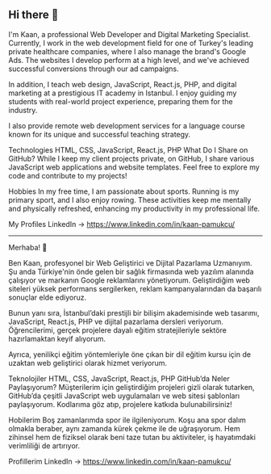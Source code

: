 ## Hi there 👋

I'm Kaan, a professional Web Developer and Digital Marketing Specialist. Currently, I work in the web development field for one of Turkey's leading private healthcare companies, where I also manage the brand's Google Ads. The websites I develop perform at a high level, and we've achieved successful conversions through our ad campaigns.

In addition, I teach web design, JavaScript, React.js, PHP, and digital marketing at a prestigious IT academy in Istanbul. I enjoy guiding my students with real-world project experience, preparing them for the industry.

I also provide remote web development services for a language course known for its unique and successful teaching strategy.

Technologies
HTML, CSS, JavaScript, React.js, PHP
What Do I Share on GitHub?
While I keep my client projects private, on GitHub, I share various JavaScript web applications and website templates. Feel free to explore my code and contribute to my projects!

Hobbies
In my free time, I am passionate about sports. Running is my primary sport, and I also enjoy rowing. These activities keep me mentally and physically refreshed, enhancing my productivity in my professional life.

My Profiles
LinkedIn -> https://www.linkedin.com/in/kaan-pamukcu/

----------------------------------------------------------------------------------------------------------------------------------

Merhaba! 👋

Ben Kaan, profesyonel bir Web Geliştirici ve Dijital Pazarlama Uzmanıyım. Şu anda Türkiye'nin önde gelen bir sağlık firmasında web yazılım alanında çalışıyor ve markanın Google reklamlarını yönetiyorum. Geliştirdiğim web siteleri yüksek performans sergilerken, reklam kampanyalarından da başarılı sonuçlar elde ediyoruz.

Bunun yanı sıra, İstanbul’daki prestijli bir bilişim akademisinde web tasarımı, JavaScript, React.js, PHP ve dijital pazarlama dersleri veriyorum. Öğrencilerimi, gerçek projelere dayalı eğitim stratejileriyle sektöre hazırlamaktan keyif alıyorum.

Ayrıca, yenilikçi eğitim yöntemleriyle öne çıkan bir dil eğitim kursu için de uzaktan web geliştirici olarak hizmet veriyorum.

Teknolojiler
HTML, CSS, JavaScript, React.js, PHP
GitHub’da Neler Paylaşıyorum?
Müşterilerim için geliştirdiğim projeleri gizli olarak tutarken, GitHub’da çeşitli JavaScript web uygulamaları ve web sitesi şablonları paylaşıyorum. Kodlarıma göz atıp, projelere katkıda bulunabilirsiniz!

Hobilerim
Boş zamanlarımda spor ile ilgileniyorum. Koşu ana spor dalım olmakla beraber, aynı zamanda kürek çekme ile de uğraşıyorum. Hem zihinsel hem de fiziksel olarak beni taze tutan bu aktiviteler, iş hayatımdaki verimliliği de artırıyor.

Profillerim
LinkedIn -> https://www.linkedin.com/in/kaan-pamukcu/
